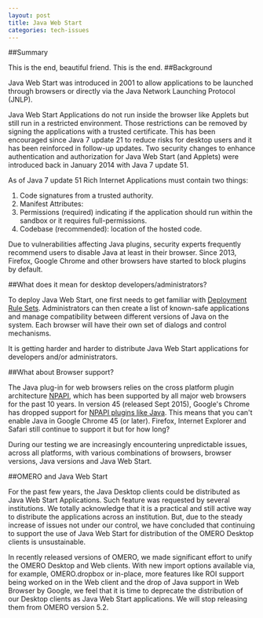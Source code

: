 ```yaml
---
layout: post
title: Java Web Start
categories: tech-issues
---
```


##Summary

This is the end, beautiful friend. This is the end.
##Background

Java Web Start was introduced in 2001 to allow applications to be launched through browsers or directly via the Java Network Launching Protocol (JNLP).

Java Web Start Applications do not run inside the browser like Applets but still run in a restricted environment. Those restrictions can be removed by signing the applications with a trusted certificate. This has been encouraged since Java 7 update 21 to reduce risks for desktop users and it has been reinforced in follow-up updates.
Two security changes to enhance authentication and authorization for Java Web Start (and Applets) were introduced back in January 2014 with Java 7 update 51.

As of Java 7 update 51
Rich Internet Applications must contain two things:
 1. Code signatures from a trusted authority.
 2. Manifest Attributes:
   1. Permissions (required) indicating if the application should run within the sandbox or it requires full-permissions.
   2. Codebase (recommended): location of the hosted code.

Due to vulnerabilities affecting Java plugins, security experts frequently recommend users to disable Java at least in their browser. Since 2013, Firefox, Google Chrome and other browsers have started to block plugins by default.

##What does it mean for desktop developers/administrators?

To deploy Java Web Start, one first needs to get familiar with [Deployment Rule Sets](https://blogs.oracle.com/java-platform-group/entry/introducing_deployment_rule_sets).
Administrators can then create a list of known-safe applications and manage compatibility between
different versions of Java on the system.
Each browser will have their own set of dialogs and control mechanisms.

It is getting harder and harder to distribute Java Web Start applications for developers and/or administrators.


##What about Browser support?

The Java plug-in for web browsers relies on the cross platform plugin architecture [NPAPI](https://en.wikipedia.org/wiki/NPAPI), which has been supported by all major web browsers for the past 10 years.
In version 45 (released Sept 2015), Google's Chrome has dropped support for [NPAPI plugins like Java](https://support.google.com/chrome/answer/6213033).
This means that you can't enable Java in Google Chrome 45 (or later).
Firefox, Internet Explorer and Safari still continue to support it but for how long?

During our testing we are increasingly encountering unpredictable issues, across all platforms, with various combinations of browsers, browser versions, Java versions and Java Web Start.

##OMERO and Java Web Start

For the past few years, the Java Desktop clients could be distributed as Java Web Start Applications. Such feature was requested by several institutions.
We totally acknowledge that it is a practical and still active way to distribute the applications across an institution. But, due to the steady increase of issues not under our control,
we have concluded that continuing to support the use of Java Web Start for distribution of the OMERO Desktop clients is unsustainable.

In recently released versions of OMERO, we made significant effort to unify the OMERO Desktop and Web clients.
With new import options available via, for example, OMERO.dropbox or in-place, more features like ROI support being worked on in the Web client and the drop of Java support in Web Browser by Google, we feel that it is time to deprecate the distribution of our Desktop clients as Java Web Start applications.
We will stop releasing them from OMERO version 5.2.


